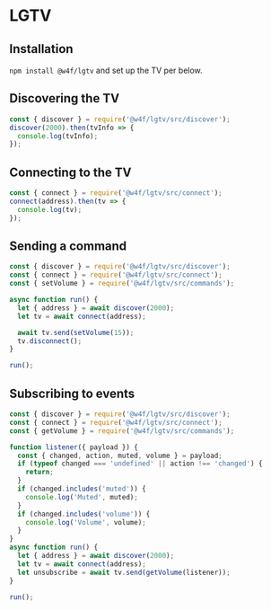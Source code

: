 # LGTV

## Installation

`npm install @w4f/lgtv` and set up the TV per below.

## Discovering the TV

```js
const { discover } = require('@w4f/lgtv/src/discover');
discover(2000).then(tvInfo => {
  console.log(tvInfo);
});
```

## Connecting to the TV

```js
const { connect } = require('@w4f/lgtv/src/connect');
connect(address).then(tv => {
  console.log(tv);
});
```

## Sending a command

```js
const { discover } = require('@w4f/lgtv/src/discover');
const { connect } = require('@w4f/lgtv/src/connect');
const { setVolume } = require('@w4f/lgtv/src/commands');

async function run() {
  let { address } = await discover(2000);
  let tv = await connect(address);

  await tv.send(setVolume(15));
  tv.disconnect();
}

run();
```

## Subscribing to events

```js
const { discover } = require('@w4f/lgtv/src/discover');
const { connect } = require('@w4f/lgtv/src/connect');
const { getVolume } = require('@w4f/lgtv/src/commands');

function listener({ payload }) {
  const { changed, action, muted, volume } = payload;
  if (typeof changed === 'undefined' || action !== 'changed') {
    return;
  }
  if (changed.includes('muted')) {
    console.log('Muted', muted);
  }
  if (changed.includes('volume')) {
    console.log('Volume', volume);
  }
}
async function run() {
  let { address } = await discover(2000);
  let tv = await connect(address);
  let unsubscribe = await tv.send(getVolume(listener));
}

run();
```
